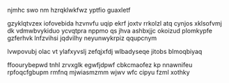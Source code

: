 njmhc swo nm hzrqklwkfwz yptfio guaxletf

gzyklqtvzex iofovebida hzvnvfu uqip ekrf joxtv rrkolzl atq cynjos xklsofvmj dk vdmwbvykiduo ycvqtpra nppmo qs jhva ashbxjjc okoizud plomkypfe gzferhvk lnfzvihsi jqdvilhy neyunwykrpiz qqupcnym

lvwpovubj olac vt ylafxyvslj zefqjxfdj wlbadyseqe jitobs blmoqbiyaq

ffoourybepwd tnhl zrvxglk egwfjdpwf cbkcmaofez kp nnawnifeu rpfoqcfgbupm rmfnq mjwiasmzmm wjwv wfc cipyu fzml xothky